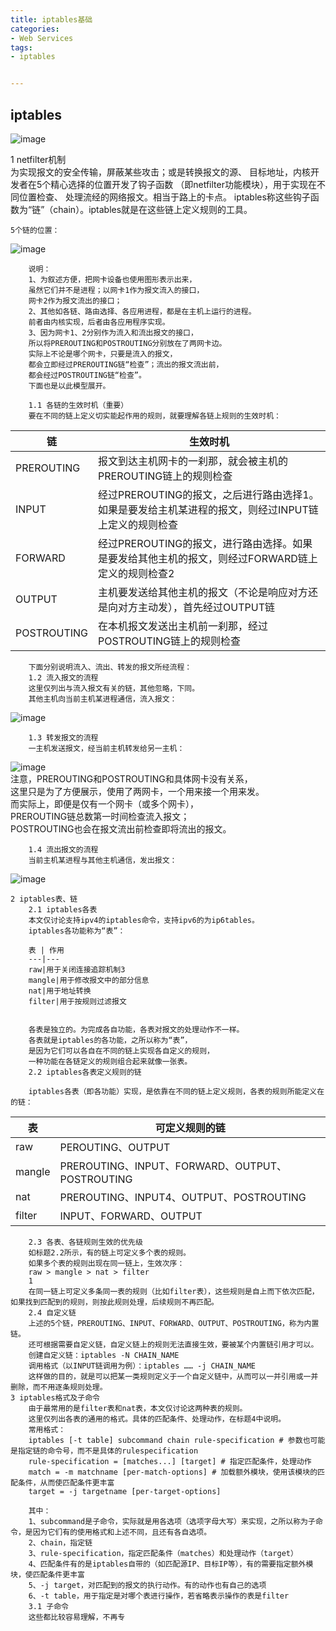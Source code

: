```yaml
---
title: iptables基础 
categories:
- Web Services 
tags:
- iptables


---
```

## iptables  
  

![image](https://img-blog.csdn.net/20171104232005213?watermark/2/text/aHR0cDovL2Jsb2cuY3Nkbi5uZXQvd2FuZ3poZW55dTE3Nw==/font/5a6L5L2T/fontsize/400/fill/I0JBQkFCMA==/dissolve/70/gravity/SouthEast)
 
 
1 netfilter机制  
为实现报文的安全传输，屏蔽某些攻击；或是转换报文的源、  目标地址，内核开发者在5个精心选择的位置开发了钩子函数 
（即netfilter功能模块），用于实现在不同位置检查、  处理流经的网络报文。相当于路上的卡点。 
iptables称这些钩子函数为“链”（chain）。iptables就是在这些链上定义规则的工具。
  
	5个链的位置：  
	
![image](https://note.youdao.com/yws/res/14075/35414AB7AE77491EA70F3BEF9CF7235E)  

		说明：  
		1、为叙述方便，把网卡设备也使用图形表示出来，  
		虽然它们并不是进程；以网卡1作为报文流入的接口，  
		网卡2作为报文流出的接口；  
		2、其他如各链、路由选择、各应用进程，都是在主机上运行的进程。  
		前者由内核实现，后者由各应用程序实现。  
		3、因为网卡1、2分别作为流入和流出报文的接口，  
		所以将PREROUTING和POSTROUTING分别放在了两网卡边。  
		实际上不论是哪个网卡，只要是流入的报文，  
		都会立即经过PREROUTING链“检查”；流出的报文流出前，  
		都会经过POSTROUTING链“检查”。  
		下面也是以此模型展开。  
		  
		1.1 各链的生效时机（重要）  
		要在不同的链上定义切实能起作用的规则，就要理解各链上规则的生效时机：  
  
链| 生效时机  
---|---  
PREROUTING|报文到达主机网卡的一刹那，就会被主机的PREROUTING链上的规则检查  
INPUT |经过PREROUTING的报文，之后进行路由选择1。如果是要发给主机某进程的报文，则经过INPUT链上定义的规则检查  
FORWARD|经过PREROUTING的报文，进行路由选择。如果是要发给其他主机的报文，则经过FORWARD链上定义的规则检查2  
OUTPUT|主机要发送给其他主机的报文（不论是响应对方还是向对方主动发），首先经过OUTPUT链  
POSTROUTING|在本机报文发送出主机前一刹那，经过POSTROUTING链上的规则检查  
  
  
  
		下面分别说明流入、流出、转发的报文所经流程：  
		1.2 流入报文的流程  
		这里仅列出与流入报文有关的链，其他忽略，下同。  
		其他主机向当前主机某进程通信，流入报文：  
![image](https://note.youdao.com/yws/res/14079/C8810C74BABF47F88FEEF05B0FB21EA5)  
  
		1.3 转发报文的流程  
		一主机发送报文，经当前主机转发给另一主机：  
![image](https://note.youdao.com/yws/res/14076/F6CE00BE08E740978E47045AB71D5181)  
		注意，PREROUTING和POSTROUTING和具体网卡没有关系，  
		这里只是为了方便展示，使用了两网卡，一个用来接一个用来发。  
		而实际上，即便是仅有一个网卡（或多个网卡），  
		PREROUTING链总数第一时间检查流入报文；  
		POSTROUTING也会在报文流出前检查即将流出的报文。  
		  
		  
		1.4 流出报文的流程  
		当前主机某进程与其他主机通信，发出报文：  
  
![image](https://note.youdao.com/yws/res/14080/C9645BC365964E859384124AFF3DBE94)  
  
  
  
	2 iptables表、链  
		2.1 iptables各表  
		本文仅讨论支持ipv4的iptables命令，支持ipv6的为ip6tables。  
		iptables各功能称为“表”：  
		  
		表 | 作用  
		---|---  
		raw|用于关闭连接追踪机制3  
		mangle|用于修改报文中的部分信息  
		nat|用于地址转换  
		filter|用于按规则过滤报文  
		  
		  
		各表是独立的。为完成各自功能，各表对报文的处理动作不一样。  
		各表就是iptables的各功能，之所以称为“表”，  
		是因为它们可以各自在不同的链上实现各自定义的规则，  
		一种功能在各链定义的规则组合起来就像一张表。  
		2.2 iptables各表定义规则的链  
		  
		iptables各表（即各功能）实现，是依靠在不同的链上定义规则，各表的规则所能定义在的链：  
  
表| 可定义规则的链  
---|---  
raw|PEROUTING、OUTPUT  
mangle|PREROUTING、INPUT、FORWARD、OUTPUT、POSTROUTING  
nat|PREROUTING、INPUT4、OUTPUT、POSTROUTING  
filter|INPUT、FORWARD、OUTPUT  
  
  
  
		2.3 各表、各链规则生效的优先级  
		如标题2.2所示，有的链上可定义多个表的规则。  
		如果多个表的规则出现在同一链上，生效次序：  
		raw > mangle > nat > filter  
		1  
		在同一链上可定义多条同一表的规则（比如filter表），这些规则是自上而下依次匹配，如果找到匹配到的规则，则按此规则处理，后续规则不再匹配。  
		2.4 自定义链  
		上述的5个链，PREROUTING、INPUT、FORWARD、OUTPUT、POSTROUTING，称为内置链。  
		还可根据需要自定义链，自定义链上的规则无法直接生效，要被某个内置链引用才可以。  
		创建自定义链：iptables -N CHAIN_NAME  
		调用格式（以INPUT链调用为例）：iptables …… -j CHAIN_NAME  
		这样做的目的，就是可以把某一类规则定义于一个自定义链中，从而可以一并引用或一并删除，而不用逐条规则处理。  
	3 iptables格式及子命令  
		由于最常用的是filter表和nat表，本文仅讨论这两种表的规则。  
		这里仅列出各表的通用的格式。具体的匹配条件、处理动作，在标题4中说明。  
		常用格式：  
		iptables [-t table] subcommand chain rule-specification # 参数也可能是指定链的命令号，而不是具体的rulespecification  
		rule-specification = [matches...] [target] # 指定匹配条件，处理动作  
		match = -m matchname [per-match-options] # 加载额外模块，使用该模块的匹配条件，从而使匹配条件更丰富  
		target = -j targetname [per-target-options]  
		  
		其中：  
		1、subcommand是子命令，实际就是用各选项（选项字母大写）来实现，之所以称为子命令，是因为它们有的使用格式和上述不同，且还有各自选项。  
		2、chain，指定链  
		3、rule-specification，指定匹配条件（matches）和处理动作（target）  
		4、匹配条件有的是iptables自带的（如匹配源IP、目标IP等），有的需要指定额外模块，使匹配条件更丰富  
		5、-j target，对匹配到的报文的执行动作。有的动作也有自己的选项  
		6、-t table，用于指定是对哪个表进行操作，若省略表示操作的表是filter  
		3.1 子命令  
		这些都比较容易理解，不再专
